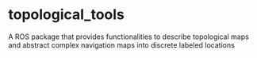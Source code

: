 # topological_tools
A ROS package that provides functionalities to describe topological maps and abstract complex navigation maps into discrete labeled locations
